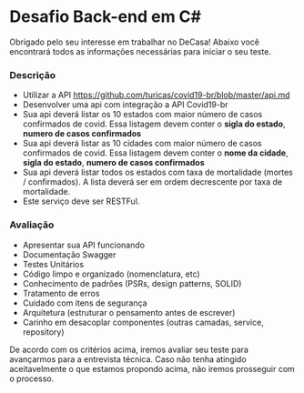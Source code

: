 # Desafio Back-end em C#

Obrigado pelo seu interesse em trabalhar no DeCasa!
Abaixo você encontrará todos as informações necessárias para iniciar o seu teste.

### Descrição 

- Utilizar a API https://github.com/turicas/covid19-br/blob/master/api.md
- Desenvolver uma api com integração a API Covid19-br
- Sua api deverá listar os 10 estados com maior número de casos confirmados de covid. Essa listagem devem conter o **sigla do estado**, **numero de casos confirmados**
- Sua api deverá listar as 10 cidades com maior número de casos confirmados de covid. Essa listagem devem conter o **nome da cidade**, **sigla do estado**, **numero de casos confirmados**
- Sua api deverá listar todos os estados com taxa de mortalidade (mortes / confirmados). A lista deverá ser em ordem decrescente por taxa de mortalidade. 
- Este serviço deve ser RESTFul.


### Avaliação

- Apresentar sua API funcionando
- Documentação Swagger
- Testes Unitários
- Código limpo e organizado (nomenclatura, etc)
- Conhecimento de padrões (PSRs, design patterns, SOLID)
- Tratamento de erros
- Cuidado com itens de segurança
- Arquitetura (estruturar o pensamento antes de escrever)
- Carinho em desacoplar componentes (outras camadas, service, repository)

De acordo com os critérios acima, iremos avaliar seu teste para avançarmos para a entrevista técnica.
Caso não tenha atingido aceitavelmente o que estamos propondo acima, não iremos prosseguir com o processo.
